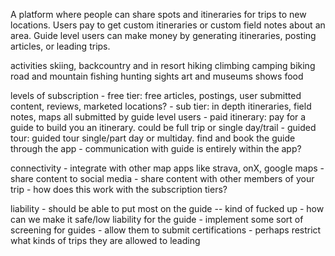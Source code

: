 A platform where people can share spots and itineraries for trips to new locations. Users pay to get custom itineraries or custom field notes about an area.
Guide level users can make money by generating itineraries, posting articles, or leading trips.

activities
    skiing, backcountry and in resort
    hiking 
    climbing
    camping
    biking road and mountain
    fishing
    hunting
    sights
    art and museums
    shows
    food

levels of subscription
    - free tier: free articles, postings, user submitted content, reviews, marketed locations?
    - sub tier: in depth itineraries, field notes, maps all submitted by guide level users
    - paid itinerary: pay for a guide to build you an itinerary. could be full trip or single day/trail
    - guided tour: guided tour single/part day or multiday. find and book the guide through the app
        - communication with guide is entirely within the app?

connectivity
    - integrate with other map apps like strava, onX, google maps
    - share content to social media
    - share content with other members of your trip
        - how does this work with the subscription tiers?

liability
    - should be able to put most on the guide -- kind of fucked up
        - how can we make it safe/low liability for the guide
    - implement some sort of screening for guides
    - allow them to submit certifications
    - perhaps restrict what kinds of trips they are allowed to leading


